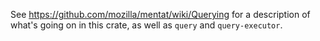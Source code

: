 See <https://github.com/mozilla/mentat/wiki/Querying> for a description of
what's going on in this crate, as well as `query` and `query-executor`.

